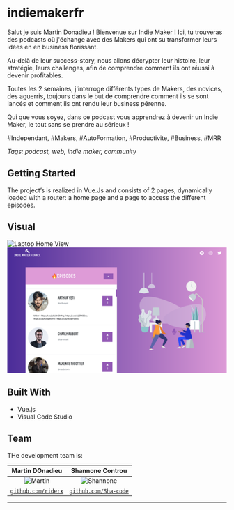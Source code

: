 # indiemakerfr

Salut je suis Martin Donadieu ! Bienvenue sur Indie Maker ! Ici, tu trouveras des podcasts où j'échange avec des Makers qui ont su transformer leurs idées en en business florissant.

Au-delà de leur success-story, nous allons décrypter leur histoire, leur stratégie, leurs challenges, afin de comprendre comment ils ont réussi à devenir profitables.

Toutes les 2 semaines, j'interroge différents types de Makers, des novices, des aguerris, toujours dans le but de comprendre comment ils se sont lancés et comment ils ont rendu leur business pérenne.

Qui que vous soyez, dans ce podcast vous apprendrez à devenir un Indie Maker, le tout sans se prendre au sérieux !

#Independant, #Makers, #AutoFormation, #Productivite, #Business, #MRR

*Tags: podcast, web, indie maker, community*

## Getting Started

The project’s is realized in Vue.Js and consists of 2 pages, dynamically loaded with a router: a home page and a page to access the different episodes.

## Visual

![Laptop Home View](./public/assets/home.png)
![Laptop Podcasts View](./public/assets/podcasts.png)

## Built With
- Vue.js  
- Visual Code Studio


## Team

THe development team is: 


| Martin DOnadieu | Shannone Controu | 
| :---: |:---:|
| ![Martin](https://avatars0.githubusercontent.com/u/4084527?s=460&v=4)| ![Shannone](https://avatars1.githubusercontent.com/u/55744480?s=460&v=4)| 
| <a href="https://github.com/riderx" target="_blank">`github.com/riderx`</a> | <a href="https://github.com/Sha-code" target="_blank">`github.com/Sha-code`</a> |

---

